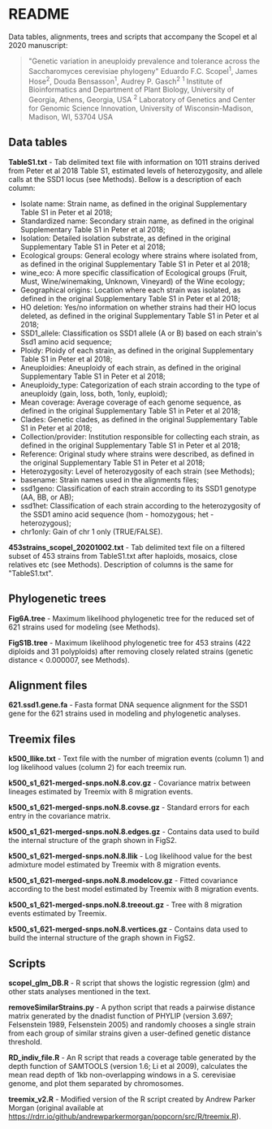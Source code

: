 # README

Data tables, alignments, trees and scripts that accompany the Scopel et al 2020 manuscript:
>"Genetic variation in aneuploidy prevalence and tolerance across the
Saccharomyces cerevisiae phylogeny"
>Eduardo F.C. Scopel<sup>1</sup>, James Hose<sup>2</sup>, Douda Bensasson<sup>1</sup>, Audrey P. Gasch<sup>2</sup>
><sup>1</sup> Institute of Bioinformatics and Department of Plant Biology, University of Georgia, Athens, Georgia, USA
><sup>2</sup>  Laboratory of Genetics and Center for Genomic Science Innovation, University of Wisconsin-Madison, Madison, WI, 53704 USA

## Data tables

**TableS1.txt** - Tab delimited text file with information on 1011 strains derived from Peter et al 2018 Table S1, estimated levels of heterozygosity, and allele calls at the SSD1 locus (see Methods). Bellow is a description of each column:
  - Isolate name: Strain name, as defined in the original Supplementary Table S1 in Peter et al 2018;
  - Standardized name: Secondary strain name, as defined in the original Supplementary Table S1 in Peter et al 2018;
  - Isolation: Detailed isolation substrate, as defined in the original Supplementary Table S1 in Peter et al 2018;
  - Ecological groups: General ecology where strains where isolated from, as defined in the original Supplementary Table S1 in Peter et al 2018;
  - wine_eco: A more specific classification of Ecological groups (Fruit, Must, Wine/winemaking, Unknown, Vineyard) of the Wine ecology;
  - Geographical origins: Location where each strain was isolated, as defined in the original Supplementary Table S1 in Peter et al 2018;
  - HO deletion: Yes/no information on whether strains had their HO locus deleted, as defined in the original Supplementary Table S1 in Peter et al 2018;
  - SSD1_allele: Classification os SSD1 allele (A or B) based on each strain's Ssd1 amino acid sequence;
  - Ploidy: Ploidy of each strain, as defined in the original Supplementary Table S1 in Peter et al 2018;
  - Aneuploidies: Aneuploidy of each strain, as defined in the original Supplementary Table S1 in Peter et al 2018;
  - Aneuploidy_type: Categorization of each strain according to the type of aneuploidy (gain, loss, both, 1only, euploid);
  - Mean coverage: Average coverage of each genome sequence, as defined in the original Supplementary Table S1 in Peter et al 2018;
  - Clades: Genetic clades, as defined in the original Supplementary Table S1 in Peter et al 2018;
  - Collection/provider: Institution responsible for collecting each strain, as defined in the original Supplementary Table S1 in Peter et al 2018;
  - Reference: Original study where strains were described, as defined in the original Supplementary Table S1 in Peter et al 2018;
  - Heterozygosity: Level of heterozygosity of each strain (see Methods);
  - basename: Strain names used in the alignments files;
  - ssd1geno: Classification of each strain according to its SSD1 genotype (AA, BB, or AB);
  - ssd1het: Classification of each strain according to the heterozygosity of the SSD1 amino acid sequence (hom - homozygous; het - heterozygous);
  - chr1only: Gain of chr 1 only (TRUE/FALSE). 

**453strains_scopel_20201002.txt** - Tab delimited text file on a filtered subset of 453 strains from TableS1.txt after haploids, mosaics, close relatives etc (see Methods). Description of columns is the same for "TableS1.txt". 

## Phylogenetic trees

**Fig6A.tree** - Maximum likelihood phylogenetic tree for the reduced set of 621 strains used for modeling (see Methods). 

**FigS1B.tree** - Maximum likelihood phylogenetic tree for 453 strains (422 diploids and 31 polyploids) after removing closely related strains (genetic distance < 0.000007, see Methods).

## Alignment files

**621.ssd1.gene.fa** - Fasta format DNA sequence alignment for the SSD1 gene for the 621 strains used in modeling and phylogenetic analyses.

## Treemix files

**k500_llike.txt** - Text file with the number of migration events (column 1) and log likelihood values (column 2) for each treemix run. 

**k500_s1_621-merged-snps.noN.8.cov.gz** - Covariance matrix between lineages estimated by Treemix with 8 migration events. 

**k500_s1_621-merged-snps.noN.8.covse.gz** - Standard errors for each entry in the covariance matrix. 

**k500_s1_621-merged-snps.noN.8.edges.gz** - Contains data used to build the internal structure of the graph shown in FigS2. 

**k500_s1_621-merged-snps.noN.8.llik** - Log likelihood value for the best admixture model estimated by Treemix with 8 migration events. 

**k500_s1_621-merged-snps.noN.8.modelcov.gz** - Fitted covariance according to the best model estimated by Treemix with 8 migration events. 

**k500_s1_621-merged-snps.noN.8.treeout.gz** - Tree with 8 migration events estimated by Treemix. 

**k500_s1_621-merged-snps.noN.8.vertices.gz** - Contains data used to build the internal structure of the graph shown in FigS2. 

## Scripts

**scopel_glm_DB.R** - R script that shows the logistic regression (glm) and other stats analyses mentioned in the text.

**removeSimilarStrains.py** - A python script that reads a pairwise distance matrix generated by the dnadist function of PHYLIP (version 3.697; Felsenstein 1989, Felsenstein 2005) and randomly chooses a single strain from each group of similar strains given a user-defined genetic distance threshold.

**RD_indiv_file.R** - An R script that reads a coverage table generated by the depth function of SAMTOOLS (version 1.6; Li et al 2009), calculates the mean read depth of 1kb non-overlapping windows in a S. cerevisiae genome, and plot them separated by chromosomes.  

**treemix_v2.R** - Modified version of the R script created by Andrew Parker Morgan (original available at https://rdrr.io/github/andrewparkermorgan/popcorn/src/R/treemix.R).
